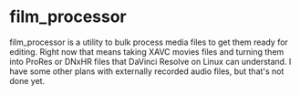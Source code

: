 film_processor
==============

film_processor is a utility to bulk process media files to get them ready for editing.
Right now that means taking XAVC movies files and turning them into ProRes or DNxHR files
that DaVinci Resolve on Linux can understand. I have some other plans with externally
recorded audio files, but that's not done yet.

